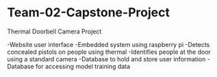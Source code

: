 # Team-02-Capstone-Project

Thermal Doorbell Camera Project

-Website user interface
-Embedded system using raspberry pi
-Detects concealed pistols on people using thermal
-Identifies people at the door using a standard camera
-Database to hold and store user information
-Database for accessing model training data
